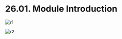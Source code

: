 # 26.01. Module Introduction

![r1](https://github.com/kiranbansode/learn-react/assets/50626798/7413240d-a901-4988-9e50-d0e8f61dd025)

![r2](https://github.com/kiranbansode/learn-react/assets/50626798/0e9992b3-5e83-40b0-8a18-ebdff3cab540)
